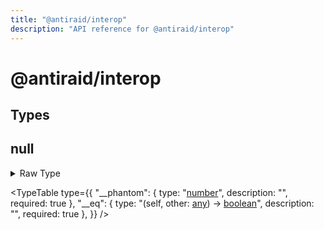 ```yaml
---
title: "@antiraid/interop"
description: "API reference for @antiraid/interop"
---
```


<div id="@antiraid/interop"></div>

# @antiraid/interop

<div id="Types"></div>

## Types

<div id="null"></div>

## null

<details>
<summary>Raw Type</summary>

```luau
type null = {
	__phantom: number,

	-- Metatable
	__eq: (self: any, other: any) -> boolean
}
```

</details>

<TypeTable
	type={{
		"__phantom": {
			type: "[number](#number)",
			description: "",
			required: true
		},
		"__eq": {
			type: "(self, other: [any](#any)) -> [boolean](#boolean)",
			description: "",
			required: true
		},
	}}
/>
